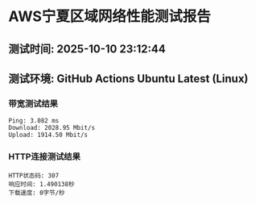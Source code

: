 # AWS宁夏区域网络性能测试报告
## 测试时间: 2025-10-10 23:12:44
## 测试环境: GitHub Actions Ubuntu Latest (Linux)

### 带宽测试结果
```
Ping: 3.082 ms
Download: 2028.95 Mbit/s
Upload: 1914.50 Mbit/s
```

### HTTP连接测试结果
```
HTTP状态码: 307
响应时间: 1.490138秒
下载速度: 0字节/秒
```

